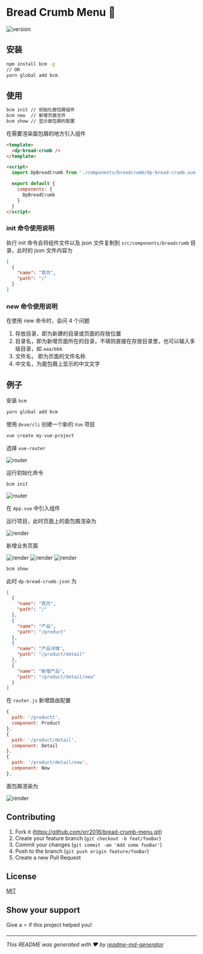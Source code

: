 # Bread Crumb Menu 👋

![version](https://img.shields.io/badge/version-0.1.0-blue.svg?cacheSeconds=2592000)

## 安装

```bash
npm install bcm -g
// OR
yarn global add bcm
```

## 使用

```bash
bcm init // 初始化面包屑组件
bcm new  // 新增页面文件
bcm show // 显示面包屑的配置
```

在需要渲染面包屑的地方引入组件

```html
<template>
  <dp-bread-crumb />
</template>

<script>
  import DpBreadCrumb from './components/breadcrumb/dp-bread-crumb.vue'

  export default {
    components: {
      DpBreadCrumb
    }
  }
</script>
```

### init 命令使用说明

执行 init 命令会将组件文件以及 json 文件复制到 `src/components/breadcrumb` 目录，此时的 json 文件内容为

```json
[
  {
    "name": "首页",
    "path": "/"
  }
]
```

### new 命令使用说明

在使用 new 命令时，会问 4 个问题

1. 存放目录，即为新建的目录或页面的存放位置
2. 目录名，即为新增页面所在的目录，不填则直接在存放目录里，也可以输入多级目录，如 `aaa/bbb`
3. 文件名， 即为页面的文件名称
4. 中文名，为面包屑上显示的中文文字

## 例子

安装 `bcm`

```bash
yarn global add bcm
```

使用 `@vue/cli` 创建一个新的 `Vue` 项目

```bash
vue create my-vue-project
```

选择 `vue-router`

![router](screenshots/router.jpg)

运行初始化命令

```bash
bcm init
```

![router](screenshots/init.jpg)

在 `App.vue` 中引入组件

运行项目，此时页面上的面包屑渲染为

![render](screenshots/render.jpg)

新增业务页面

![render](screenshots/product.jpg)
![render](screenshots/detail.jpg)
![render](screenshots/new.jpg)

```bash
bcm show
```

此时 `dp-bread-crumb.json` 为

```json
[
  {
    "name": "首页",
    "path": "/"
  },
  {
    "name": "产品",
    "path": "/product"
  },
  {
    "name": "产品详情",
    "path": "/product/detail"
  },
  {
    "name": "新增产品",
    "path": "/product/detail/new"
  }
]
```

在 `router.js` 新增路由配置

```js
{
  path: '/productt',
  component: Product
},
{
  path: '/product/detail',
  component: Detail
},
{
  path: '/product/detail/new',
  component: New
},
```

面包屑渲染为

![render](screenshots/new.gif)

## Contributing

1. Fork it (<https://github.com/xrr2016/bread-crumb-menu.git>)
2. Create your feature branch (`git checkout -b feat/fooBar`)
3. Commit your changes (`git commit -am 'Add some fooBar'`)
4. Push to the branch (`git push origin feature/fooBar`)
5. Create a new Pull Request

## License

[MIT](LICENSE)

## Show your support

Give a ⭐️ if this project helped you!

---

_This README was generated with ❤️ by [readme-md-generator](https://github.com/kefranabg/readme-md-generator)_
